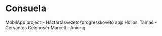 # Consuela
MobilApp project -
Háztartásvezető/progresskövető app
Hollósi Tamás - Cervantes
Gelencsér Marcell - Aniong
